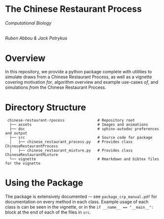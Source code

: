 # The Chinese Restaurant Process
###### Computational Biology
###### Ruben Abbou & Jack Potrykus

# Overview

In this repository, we provide a python package complete with utilities to simulate draws from a Chinese Restaurant Process, as well as a vignette covering motivation _for_, algorithm overview and example use-cases _of_, and simulations _from_ the Chinese Restaurant Process.

# Directory Structure

```
 chinese-restaurant-rpocess               # Repository root
  ├── assets                              # Images and animations
  ├── doc                                 # sphinx-autodoc preferences and output
  ├── src                                 # Source code for package
  │   ├── chinese_restaurant_process.py   # Provides class ChineseRestaurantProcess
  │   ├── chinese_restaurant_mixture.py   # Provides class ChineseRestaurantMixture
  └── vignette                            # Rmarkdown and bibtex files for the vignette
```

# Using the Package

The package is extensively documented -- see `package_crp_manual.pdf` for documentation on every method in each class.
Example usage of each class is can be seen in the vignette, or in the `if __name__ == "__main__":` block at the end of each of the files in `src`.
